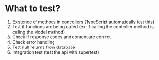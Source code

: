 # What to test?

1. Existence of methods in controllers (TypeScript automatically test this)
2. Test if functions are being called (ex: If calling the controller method is calling the Model method)
3. Check if response codes and content are correct
4. Check error handling
5. Test null returns from database
6. Integration test (test the api with supertest)
